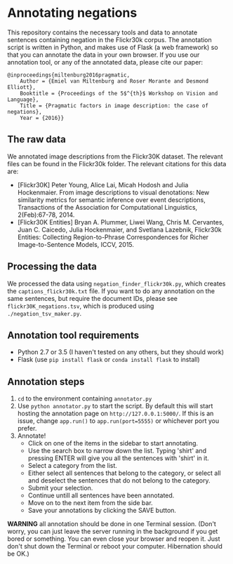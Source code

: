 # Annotating negations

This repository contains the necessary tools and data to annotate sentences
containing negation in the Flickr30k corpus. The annotation script is written in
Python, and makes use of Flask (a web framework) so that you can annotate the data
in your own browser. If you use our annotation tool, or any of the annotated data,
please cite our paper:

```
@inproceedings{miltenburg2016pragmatic,
	Author = {Emiel van Miltenburg and Roser Morante and Desmond Elliott},
	Booktitle = {Proceedings of the 5$^{th}$ Workshop on Vision and Language},
	Title = {Pragmatic factors in image description: the case of negations},
	Year = {2016}}
```

## The raw data
We annotated image descriptions from the Flickr30K dataset. The relevant files can
be found in the Flickr30k folder. The relevant citations for this data are:

* [Flickr30K] Peter Young, Alice Lai, Micah Hodosh and Julia Hockenmaier. From image descriptions to visual denotations: New similarity metrics for semantic inference over event descriptions, Transactions of the Association for Computational Linguistics, 2(Feb):67-78, 2014.
* [Flickr30K Entities] Bryan A. Plummer, Liwei Wang, Chris M. Cervantes, Juan C. Caicedo, Julia Hockenmaier, and Svetlana Lazebnik, Flickr30k Entities: Collecting Region-to-Phrase Correspondences for Richer Image-to-Sentence Models, ICCV, 2015.

## Processing the data
We processed the data using `negation_finder_flickr30k.py`, which creates the `captions_flickr30k.txt` file.
If you want to do any annotation on the same sentences, but require the document IDs,
please see `flickr30K_negations.tsv`, which is produced using `./negation_tsv_maker.py`.

## Annotation tool requirements
* Python 2.7 or 3.5 (I haven't tested on any others, but they should work)
* Flask (use `pip install flask` or `conda install flask` to install)

## Annotation steps

1. `cd` to the environment containing `annotator.py`
2. Use `python annotator.py` to start the script. By default this will start hosting
the annotation page on `http://127.0.0.1:5000/`. If this is an issue, change `app.run()`
to `app.run(port=5555)` or whichever port you prefer.
3. Annotate!
    * Click on one of the items in the sidebar to start annotating.
    * Use the search box to narrow down the list. Typing 'shirt' and pressing ENTER
    will give you all the sentences with 'shirt' in it.
    * Select a category from the list.
    * Either select all sentences that belong to the category, or select all and
    deselect the sentences that do not belong to the category.
    * Submit your selection.
    * Continue untill all sentences have been annotated.
    * Move on to the next item from the side bar.
    * Save your annotations by clicking the SAVE button.

**WARNING** all annotation should be done in one Terminal session.
(Don't worry, you can just leave the server running in the background if you get bored or something.
You can even close your browser and reopen it.
Just don't shut down the Terminal or reboot your computer.
Hibernation should be OK.)
